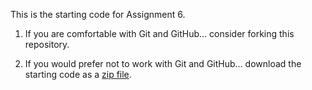 This is the starting code for Assignment 6.

  1. If you are comfortable with Git and GitHub... consider forking this
     repository.

  2. If you would prefer not to work with Git and GitHub... download the
     starting code as a
     [zip file](https://github.com/Old-Dominion-Univ-CS-Dept/2023-Fall-CS330-Polyhedra-Java-1/archive/refs/heads/main.zip).
